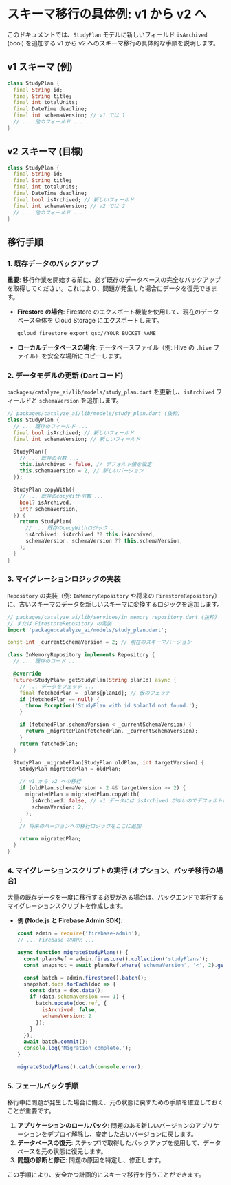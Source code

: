 # スキーマ移行の具体例: v1 から v2 へ

このドキュメントでは、`StudyPlan` モデルに新しいフィールド `isArchived` (bool) を追加する v1 から v2 へのスキーマ移行の具体的な手順を説明します。

## v1 スキーマ (例)

```dart
class StudyPlan {
  final String id;
  final String title;
  final int totalUnits;
  final DateTime deadline;
  final int schemaVersion; // v1 では 1
  // ... 他のフィールド ...
}
```

## v2 スキーマ (目標)

```dart
class StudyPlan {
  final String id;
  final String title;
  final int totalUnits;
  final DateTime deadline;
  final bool isArchived; // 新しいフィールド
  final int schemaVersion; // v2 では 2
  // ... 他のフィールド ...
}
```

## 移行手順

### 1. 既存データのバックアップ

**重要**: 移行作業を開始する前に、必ず既存のデータベースの完全なバックアップを取得してください。これにより、問題が発生した場合にデータを復元できます。

*   **Firestore の場合**: Firestore のエクスポート機能を使用して、現在のデータベース全体を Cloud Storage にエクスポートします。
    ```bash
    gcloud firestore export gs://YOUR_BUCKET_NAME
    ```
*   **ローカルデータベースの場合**: データベースファイル（例: Hive の `.hive` ファイル）を安全な場所にコピーします。

### 2. データモデルの更新 (Dart コード)

`packages/catalyze_ai/lib/models/study_plan.dart` を更新し、`isArchived` フィールドと `schemaVersion` を追加します。

```dart
// packages/catalyze_ai/lib/models/study_plan.dart (抜粋)
class StudyPlan {
  // ... 既存のフィールド ...
  final bool isArchived; // 新しいフィールド
  final int schemaVersion; // 新しいフィールド

  StudyPlan({
    // ... 既存の引数 ...
    this.isArchived = false, // デフォルト値を設定
    this.schemaVersion = 2, // 新しいバージョン
  });

  StudyPlan copyWith({
    // ... 既存のcopyWith引数 ...
    bool? isArchived,
    int? schemaVersion,
  }) {
    return StudyPlan(
      // ... 既存のcopyWithロジック ...
      isArchived: isArchived ?? this.isArchived,
      schemaVersion: schemaVersion ?? this.schemaVersion,
    );
  }
}
```

### 3. マイグレーションロジックの実装

`Repository` の実装（例: `InMemoryRepository` や将来の `FirestoreRepository`）に、古いスキーマのデータを新しいスキーマに変換するロジックを追加します。

```dart
// packages/catalyze_ai/lib/services/in_memory_repository.dart (抜粋)
// または FirestoreRepository の実装
import 'package:catalyze_ai/models/study_plan.dart';

const int _currentSchemaVersion = 2; // 現在のスキーマバージョン

class InMemoryRepository implements Repository {
  // ... 既存のコード ...

  @override
  Future<StudyPlan> getStudyPlan(String planId) async {
    // ... データをフェッチ ...
    final fetchedPlan = _plans[planId]; // 仮のフェッチ
    if (fetchedPlan == null) {
      throw Exception('StudyPlan with id $planId not found.');
    }

    if (fetchedPlan.schemaVersion < _currentSchemaVersion) {
      return _migratePlan(fetchedPlan, _currentSchemaVersion);
    }
    return fetchedPlan;
  }

  StudyPlan _migratePlan(StudyPlan oldPlan, int targetVersion) {
    StudyPlan migratedPlan = oldPlan;

    // v1 から v2 への移行
    if (oldPlan.schemaVersion < 2 && targetVersion >= 2) {
      migratedPlan = migratedPlan.copyWith(
        isArchived: false, // v1 データには isArchived がないのでデフォルト値を設定
        schemaVersion: 2,
      );
    }
    // 将来のバージョンへの移行ロジックをここに追加

    return migratedPlan;
  }
}
```

### 4. マイグレーションスクリプトの実行 (オプション、バッチ移行の場合)

大量の既存データを一度に移行する必要がある場合は、バックエンドで実行するマイグレーションスクリプトを作成します。

*   **例 (Node.js と Firebase Admin SDK)**:
    ```javascript
    const admin = require('firebase-admin');
    // ... Firebase 初期化 ...

    async function migrateStudyPlans() {
      const plansRef = admin.firestore().collection('studyPlans');
      const snapshot = await plansRef.where('schemaVersion', '<', 2).get();

      const batch = admin.firestore().batch();
      snapshot.docs.forEach(doc => {
        const data = doc.data();
        if (data.schemaVersion === 1) {
          batch.update(doc.ref, {
            isArchived: false,
            schemaVersion: 2
          });
        }
      });
      await batch.commit();
      console.log('Migration complete.');
    }

    migrateStudyPlans().catch(console.error);
    ```

### 5. フェールバック手順

移行中に問題が発生した場合に備え、元の状態に戻すための手順を確立しておくことが重要です。

1.  **アプリケーションのロールバック**: 問題のある新しいバージョンのアプリケーションをデプロイ解除し、安定した古いバージョンに戻します。
2.  **データベースの復元**: ステップ1で取得したバックアップを使用して、データベースを元の状態に復元します。
3.  **問題の診断と修正**: 問題の原因を特定し、修正します。

この手順により、安全かつ計画的にスキーマ移行を行うことができます。
